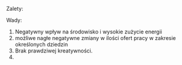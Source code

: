 Zalety:


Wady:
1) Negatywny wpływ na środowisko i wysokie zużycie energii
2) możliwe nagłe negatywne zmiany w ilości ofert pracy w zakresie określonych dziedzin
3) Brak prawdziwej kreatywności.
4) 

